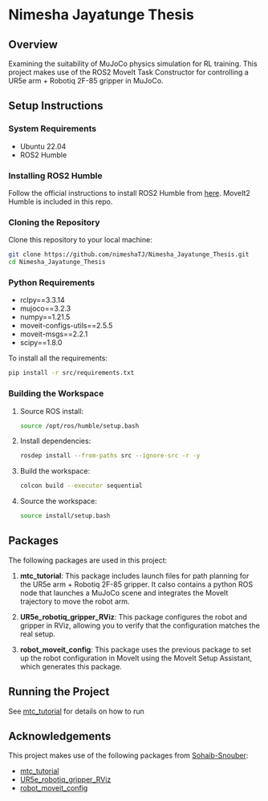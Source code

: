 # Nimesha Jayatunge Thesis

## Overview
Examining the suitability of MuJoCo physics simulation for RL training. This project makes use of the ROS2 MoveIt Task Constructor for controlling a UR5e arm + Robotiq 2F-85 gripper in MuJoCo. 

## Setup Instructions

### System Requirements
- Ubuntu 22.04
- ROS2 Humble

### Installing ROS2 Humble
Follow the official instructions to install ROS2 Humble from [here](https://docs.ros.org/en/humble/Installation.html). MoveIt2 Humble is included in this repo.

### Cloning the Repository
Clone this repository to your local machine:
```bash
git clone https://github.com/nimeshaTJ/Nimesha_Jayatunge_Thesis.git
cd Nimesha_Jayatunge_Thesis
```

### Python Requirements
- rclpy==3.3.14 
- mujoco==3.2.3
- numpy==1.21.5
- moveit-configs-utils==2.5.5
- moveit-msgs==2.2.1
- scipy==1.8.0

To install all the requirements:
```bash
pip install -r src/requirements.txt
```

### Building the Workspace
1. Source ROS install:
   ```bash
   source /opt/ros/humble/setup.bash
   ```

2. Install dependencies:
   ```bash
   rosdep install --from-paths src --ignore-src -r -y
   ```

3. Build the workspace:
   ```bash
   colcon build --executor sequential
   ```

4. Source the workspace:
   ```bash
   source install/setup.bash
   ```

## Packages
The following packages are used in this project:

1. **mtc_tutorial**: This package includes launch files for path planning for the UR5e arm + Robotiq 2F-85 gripper. It calso contains a python ROS node that launches a MuJoCo scene and integrates the MoveIt trajectory to move the robot arm.

2. **UR5e_robotiq_gripper_RViz**: This package configures the robot and gripper in RViz, allowing you to verify that the configuration matches the real setup.

3. **robot_moveit_config**: This package uses the previous package to set up the robot configuration in MoveIt using the MoveIt Setup Assistant, which generates this package.


## Running the Project
See [mtc_tutorial](src/mtc_tutorial/README.md) for details on how to run

## Acknowledgements
This project makes use of the following packages from [Sohaib-Snouber](https://github.com/Sohaib-Snouber):
- [mtc_tutorial](https://github.com/Sohaib-Snouber/master_project_ws/tree/main/src/mtc_tutorial)
- [UR5e_robotiq_gripper_RViz](https://github.com/Sohaib-Snouber/master_project_ws/tree/main/src/UR5e_robotiq_gripper_RViz)
- [robot_moveit_config](https://github.com/Sohaib-Snouber/master_project_ws/tree/main/src/robot_moveit_config)
